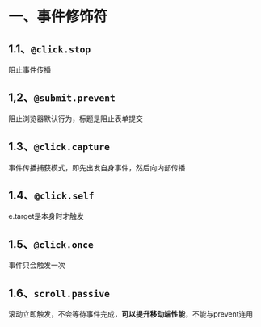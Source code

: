 #  一、事件修饰符

## 1.1、`@click.stop`

阻止事件传播

## 1,2、`@submit.prevent`

阻止浏览器默认行为，标题是阻止表单提交

## 1.3、`@click.capture`

事件传播捕获模式，即先出发自身事件，然后向内部传播

## 1.4、`@click.self`

e.target是本身时才触发

## 1.5、`@click.once`

事件只会触发一次

## 1.6、`scroll.passive`

滚动立即触发，不会等待事件完成，**可以提升移动端性能**，不能与prevent连用

